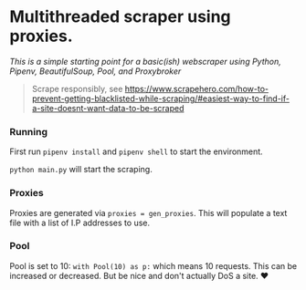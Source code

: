 # Multithreaded scraper using proxies.

_This is a simple starting point for a basic(ish) webscraper using Python, Pipenv, BeautifulSoup, Pool, and Proxybroker_

> Scrape responsibly, see https://www.scrapehero.com/how-to-prevent-getting-blacklisted-while-scraping/#easiest-way-to-find-if-a-site-doesnt-want-data-to-be-scraped

### Running
First run `pipenv install` and `pipenv shell` to start the environment.

`python main.py` will start the scraping.

### Proxies
Proxies are generated via `proxies = gen_proxies`. This will populate a text file with a list of I.P addresses to use.

### Pool
Pool is set to 10: `with Pool(10) as p:` which means 10 requests. This can be increased or decreased. But be nice and don't actually DoS a site. :heart:
